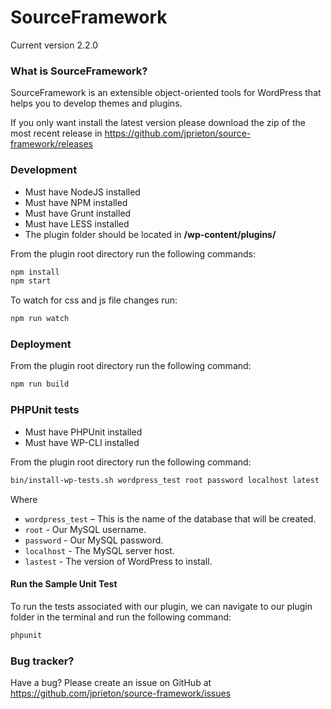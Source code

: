 # SourceFramework
Current version 2.2.0

### What is SourceFramework?
SourceFramework is an extensible object-oriented tools for WordPress that helps you to develop themes and plugins.

If you only want install the latest version please download the zip of the most recent release in https://github.com/jprieton/source-framework/releases

### Development
* Must have NodeJS installed
* Must have NPM installed
* Must have Grunt installed
* Must have LESS installed
* The plugin folder should be located in **/wp-content/plugins/**

From the plugin root directory run the following commands:

``` bash
npm install
npm start
```

To watch for css and js file changes run:

```bash
npm run watch
```

### Deployment
From the plugin root directory run the following command:

```bash
npm run build
```

### PHPUnit tests
* Must have PHPUnit installed
* Must have WP-CLI installed

From the plugin root directory run the following command:

``` bash
bin/install-wp-tests.sh wordpress_test root password localhost latest
```

Where

* `wordpress_test` – This is the name of the database that will be created.
* `root` - Our MySQL username.
* `password` - Our MySQL password.
* `localhost` - The MySQL server host.
* `lastest` - The version of WordPress to install.

#### Run the Sample Unit Test

To run the tests associated with our plugin, we can navigate to our plugin folder in the terminal and run the following command:

```bash
phpunit
```

### Bug tracker?
Have a bug? Please create an issue on GitHub at https://github.com/jprieton/source-framework/issues